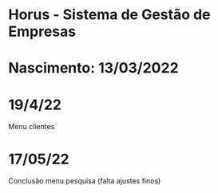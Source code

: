 # Horus - Sistema de Gestão de Empresas
# Nascimento: 13/03/2022


# 19/4/22
Menu clientes

# 17/05/22 
Conclusão menu pesquisa (falta ajustes finos)

